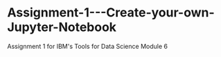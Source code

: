 # Assignment-1---Create-your-own-Jupyter-Notebook
Assignment 1 for IBM's Tools for Data Science Module 6
